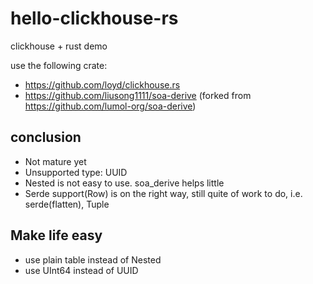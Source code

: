 # hello-clickhouse-rs

clickhouse + rust demo

use the following crate:

* https://github.com/loyd/clickhouse.rs
* https://github.com/liusong1111/soa-derive (forked from https://github.com/lumol-org/soa-derive)

## conclusion
* Not mature yet
* Unsupported type: UUID
* Nested is not easy to use. soa_derive helps little 
* Serde support(Row) is on the right way, still quite of work to do, i.e. serde(flatten), Tuple

## Make life easy
* use plain table instead of Nested
* use UInt64 instead of UUID
